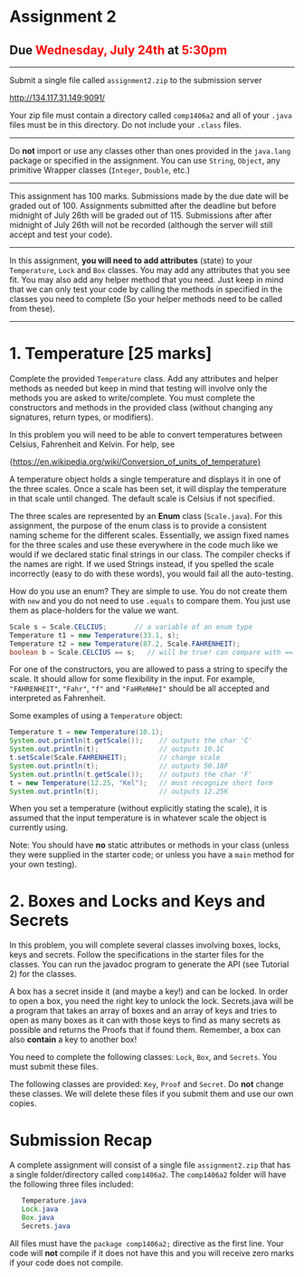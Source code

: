 # Assignment 2
## Due  <span style="color:red">Wednesday, July 24th</span> at <span style="color:red">5:30pm</span>



---

Submit a single file called `assignment2.zip` to the submission server

http://134.117.31.149:9091/

Your zip file must contain a directory called `comp1406a2` and all of your  `.java` files must be in this directory. Do not include your `.class` files.

---

Do **not** import or use any classes other than ones provided in the `java.lang` package or specified in the assignment. You can use `String`, `Object`, any primitive Wrapper classes (`Integer`, `Double`, etc.)

---

This assignment has 100 marks. Submissions made by the due date will be graded out of 100. Assignments submitted after the deadline but before midnight of July 26th will be graded out of 115. Submissions after after midnight of July 26th will not be recorded (although the server will still accept and test your code).

---

In this assignment,  **you will need to add attributes** (state) to your `Temperature`, `Lock` and `Box` classes. You may add any attributes that you see fit. You may also add any helper method that you need. Just keep in mind that we can only test your code by calling the methods in specified in the classes you need to complete (So your helper methods need to be called from these).  

---

# 1. Temperature [25 marks]

Complete the provided `Temperature` class. Add
any attributes and helper methods as needed but keep in mind that testing will involve only the methods you are asked to write/complete.  You must complete the constructors and methods in the provided class (without changing any signatures, return types, or modifiers).

In this problem you will need to be able to convert temperatures between Celsius, Fahrenheit and Kelvin. For help, see

{https://en.wikipedia.org/wiki/Conversion_of_units_of_temperature}


A temperature object holds a single temperature and displays it in one of the three scales. Once a scale has been set, it will display the temperature in that scale until changed. The default scale is Celsius if not specified.

The three scales are represented by an **Enum** class (`Scale.java`). For this assignment, the purpose of the enum class is to provide a consistent naming scheme for the different scales. Essentially, we assign fixed names for the three scales and use these everywhere in the code much like we would if we declared static final strings in our class. The compiler checks if the names are right. If we used Strings instead, if you spelled the scale incorrectly (easy to do with these words), you would fail all the auto-testing.   

How do you use an enum? They are simple to use. You do not create them with `new` and you do not need to use `.equals` to compare them. You just use them as place-holders for the value we want.  

```java
Scale s = Scale.CELCIUS;       // a variable of an enum type
Temperature t1 = new Temperature(33.1, s);
Temperature t2 = new Temperature(87.2, Scale.FAHRENHEIT);
boolean b = Scale.CELCIUS == s;   // will be true! can compare with ==
```

For one of the constructors, you are allowed to pass a string to specify the scale. It should allow for some flexibility in the input. For example, `"FAHRENHEIT"`, `"Fahr"`, `"f"` and `"FaHReNHeI"` should be all accepted and interpreted as Fahrenheit.

Some examples of using a `Temperature` object:

```java
Temperature t = new Temperature(10.1);
System.out.println(t.getScale());    // outputs the char 'C'
System.out.println(t);               // outputs 10.1C
t.setScale(Scale.FAHRENHEIT);        // change scale
System.out.println(t);               // outputs 50.18F
System.out.println(t.getScale());    // outputs the char 'F'
t = new Temperature(12.25, "Kel");   // must recognize short form
System.out.println(t);               // outputs 12.25K
```

When you set a temperature (without explicitly stating the scale), it is assumed that the input temperature is in whatever scale the object is currently using.

Note: You should have **no** static attributes or methods in your class (unless they were supplied in the starter code; or unless you have a `main` method for your own testing).


# 2. Boxes and Locks and Keys and Secrets


In this problem, you will complete several classes involving boxes, locks, keys and secrets. Follow the specifications in the starter files for the classes. You can run the javadoc program to generate the API (see Tutorial 2) for the classes.

A box has a secret inside it (and maybe a key!) and can be locked. In order to open a box, you need the right key to unlock the lock. Secrets.java  will be a program that takes an array of boxes and an array of keys and tries to open as many boxes as it can with those keys to find as many secrets as possible and returns the Proofs that if found them. Remember, a box can also __contain__ a key to another box!

You need to complete the following classes: `Lock`, `Box`, and `Secrets`. You must submit these files.

The following classes are provided: `Key`, `Proof` and `Secret`. Do **not** change these classes. We will delete these files if you submit them and use our own copies.


# Submission Recap

A complete assignment will consist of a single file `assignment2.zip` that has a single folder/directory called `comp1406a2`. The `comp1406a2` folder will have the following three files included:

```java
   Temperature.java
   Lock.java
   Box.java
   Secrets.java
```

All files must have the `package comp1406a2;` directive as the first line. Your code will **not** compile if it does not have this and you will receive zero marks if your code does not compile.
